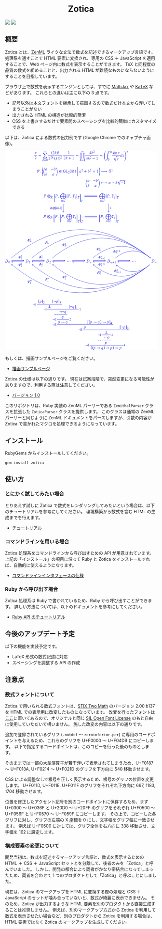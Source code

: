 <div align="center">
<h1>Zotica</h1>
</div>

![](https://img.shields.io/gem/v/zotica)
![](https://img.shields.io/github/commit-activity/y/Ziphil/ZenithalMathWeb?label=commits)


## 概要

Zotica とは、[ZenML](https://github.com/Ziphil/Zenithal) ライクな文法で数式を記述できるマークアップ言語です。
処理系を通すことで HTML 要素に変換され、専用の CSS ＋ JavaScript を適用することで、Web ページ内に数式を表示することができます。
TeX と同程度の品質の数式を組めることと、出力される HTML が難読なものにならないようにすることを目指しています。

ブラウザ上で数式を表示するエンジンとしては、すでに [MathJax](https://www.mathjax.org/) や [KaTeX](https://katex.org/) などがあります。
これらとの違いは主に以下の 3 点です。

- 記号以外は本文フォントを継承して描画するので数式だけ本文から浮いてしまうことがない
- 出力される HTML の構造が比較的簡潔
- CSS を上書きするだけで要素間のスペーシングを比較的簡単にカスタマイズできる

以下は、Zotica による数式の出力例です (Google Chrome でのキャプチャ画像)。

<div align="center">
<img src="document/image/sample.png">
</div>

もしくは、描画サンプルページをご覧ください。

- [描画サンプルページ](https://ziphil.github.io/ZenithalMathWebDemo/main.html)

Zotica の仕様は以下の通りです。
現在は試案段階で、突然変更になる可能性がありますので、利用する際は注意してください。

- [バージョン 1.0](document/zotica/1.0.md)

このリポジトリは、Ruby 実装の ZenML パーサーである `ZenithalParser` クラスを拡張した `ZoticaParser` クラスを提供します。
このクラスは通常の ZenML パーサーと同じように ZenML ドキュメントをパースしますが、引数の内容が Zotica で書かれたマクロを処理できるようになっています。

## インストール
RubyGems からインストールしてください。
```
gem install zotica
```

## 使い方

### とにかく試してみたい場合
とりあえず試しに Zotica で数式をレンダリングしてみたいという場合は、以下のチュートリアルを参考にしてください。
環境構築から数式を含む HTML の生成までを行えます。

- [チュートリアル](document/tutorial.md)

### コマンドラインを用いる場合
Zotica 処理系をコマンドラインから呼び出すための API が用意されています。
上記の「インストール」の項目に沿って Ruby と Zotica をインストールすれば、自動的に使えるようになります。

- [コマンドラインインタフェースの仕様](document/command.md)

### Ruby から呼び出す場合
Zotica 処理系は Ruby で書かれているため、Ruby から呼び出すことができます。
詳しい方法については、以下のドキュメントを参考にしてください。

- [Ruby API のチュートリアル](document/ruby.md)

## 今後のアップデート予定
以下の機能を実装予定です。

- LaTeX 形式の数式記述に対応
- スペーシングを調整する API の作成

## 注意点

### 数式フォントについて
Zotica で用いられる数式フォントは、[STIX Two Math](https://www.stixfonts.org/) のバージョン 2.00 b137 を HTML での表示用に改変したものになっています。
改変を行ったフォントは[ここ](source/zotica/resource/font.otf)に置いてあるので、オリジナルと同じ [SIL Open Font License](http://scripts.sil.org/OFL) のもと自由に使用していただいて構いません。
施した改変の内容は以下の通りです。

追加で登録されているグリフ (`.notdef` ～ `zeroinferior.per`) に専用のコードポイントを与えるため、これらのグリフを U+F0000 ～ U+F04DB にコピーします。
以下で指定するコードポイントは、このコピーを行った後のものとします。

そのままでは一部の大型演算子が若干浮いて表示されてしまうため、U+F0187 ～ U+F018A, U+F0214 ～ U+F021D のグリフを下方向に 540 移動させます。

CSS による調整なしで根号を正しく表示するため、根号のグリフの位置を変更します。
U+F011D, U+F011E, U+F011F のグリフをそれぞれ下方向に 667, 1183, 1704 移動させます。

位置を修正したアクセント記号を別のコードポイントに保存するため、まず U+0300 ～ U+036F と U+20D0 ～ U+20FF のグリフをそれぞれ U+F0500 ～ U+F056F と U+F0570 ～ U+F059F にコピーします。
その上で、コピーした各グリフに対し、グリフの左端の X 座標を 0 にし、文字幅をグリフ幅に一致させます。
例えば U+F0500 に対しては、グリフ全体を右方向に 338 移動させ、文字幅を 162 に設定します。

### 構成要素の変更について
開発当初は、数式を記述するマークアップ言語と、数式を表示するための HTML ＋ CSS ＋ JavaScript セットとを分離して、後者のみを「Zotica」と呼んでいました。
しかし、開発の都合により両者がかなり密結合になってしまったため、両者を合わせて 1 つのプロダクトとして「Zotica」と呼ぶことにしました。

現在は、Zotica のマークアップを HTML に変換する際の処理と CSS ＋ JavaScript のセットが噛み合っていないと、数式が綺麗に表示できません。
そのため、Zotica が出力するような HTML 要素を別のプロダクトから直接生成することは推奨しません。
例えば、別のマークアップ方式から Zotica を利用して数式を表示させたい場合など、別のプロダクトから Zotica を利用する場合は、HTML 要素ではなく Zotica のマークアップを生成してください。